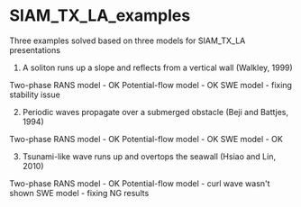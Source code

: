 # SIAM_TX_LA_examples
Three examples solved based on three models for SIAM_TX_LA presentations

1. A soliton runs up a slope and reflects from a vertical wall (Walkley, 1999)

Two-phase RANS model - OK
Potential-flow model - OK
SWE model - fixing stability issue

2. Periodic waves propagate over a submerged obstacle (Beji and Battjes, 1994)

Two-phase RANS model - OK
Potential-flow model - OK
SWE model - OK

3. Tsunami-like wave runs up and overtops the seawall (Hsiao and Lin, 2010)

Two-phase RANS model - OK
Potential-flow model - curl wave wasn't shown
SWE model - fixing NG results
